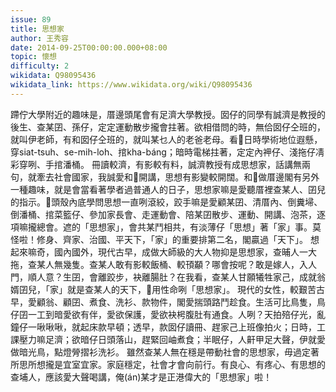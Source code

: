 ```yaml
---
issue: 89
title: 思想家
author: 王秀容
date: 2014-09-25T00:00:00.000+08:00
topic: 懷想
difficulty: 2
wikidata: Q98095436
wikidata_link: https://www.wikidata.org/wiki/Q98095436
---
```

蹛佇大學附近的趣味是，厝邊頭尾會有足濟大學教授。囡仔的同學有誠濟是教授的後生、查某囝、孫仔，定定運動散步攏會拄著。欲相借問的時，無佮囡仔仝班的，就叫伊老師，有和囡仔仝班的，就叫某乜人的老爸老母。看𪜶日時學術地位遐懸，穿siat-tsuh、se-mih-loh、捾kha-báng；暗時電梯拄著，定定內䘥仔、淺拖仔凊彩穿咧、手捾潘桶。
冊讀較濟，有影較有料，誠濟教授有成思想家，話講無兩句，就牽去社會國家，我誠愛和𪜶開講，思想有影變較開闊。和𪜶做厝邊閣有另外一種趣味，就是會當看著學者過普通人的日子，思想家嘛是愛聽厝裡查某人、囝兒的指示。𪜶頭殼內底學問思想一直咧滾絞，跤手嘛是愛顧某囝、清厝內、倒糞埽、倒潘桶、捾菜籃仔、參加家長會、走運動會、陪某囝散步、運動、開講、泡茶，逐項嘛攏總會。遮的「思想家」，會共某鬥相共，有淡薄仔「思想」著「家」事。莫怪啦！修身、齊家、治國、平天下，「家」的重要排第二名，閣贏過「天下」。
想起來嘛奇，國內國外，現代古早，成做大師級的大人物抑是思想家，查晡人一大拖，查某人無幾隻。查某人敢有影較飯桶、較頇顢？哪會按呢？敢是嫁人，入人門，順人意？生囝，會離跤步，袂離腸肚？在我看，查某人甘願犧牲家己，成就翁婿囝兒，「家」就是查某人的天下，𪜶用性命咧「思想家」。
現代的女性，較艱苦古早，愛顧翁、顧囝、煮食、洗衫、款物件，閣愛揣頭路鬥趁食。生活可比鳥隻，鳥仔囝一工到暗愛欲有伴，愛欲保護，愛欲袂枵腹肚有通食。人咧？天拍殕仔光，亂鐘仔一啾啾啾，就起床款早頓；透早，款囡仔讀冊、趕家己上班像拍火；日時，工課壓力嘛足濟；欲暗仔日頭落山，趕緊回岫煮食；半眠仔，人鼾甲足大聲，伊就愛做暗光鳥，點燈膋摺衫洗衫。
雖然查某人無在穩是帶動社會的思想家，毋過定著所思所想攏是宜室宜家。家庭穩定，社會才會向前行。有良心、有疼心、有思想的查埔人，應該愛大聲喝講，俺(án)某才是正港偉大的「思想家」啦！